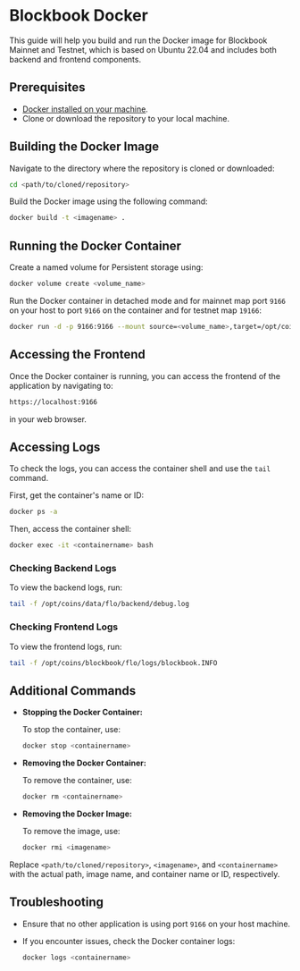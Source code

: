 # Blockbook Docker

This guide will help you build and run the Docker image for Blockbook Mainnet and Testnet, which is based on Ubuntu 22.04 and includes both backend and frontend components.

## Prerequisites

-   [Docker installed on your machine](https://docs.docker.com/engine/install/).
-   Clone or download the repository to your local machine.

## Building the Docker Image

Navigate to the directory where the repository is cloned or downloaded:

```sh
cd <path/to/cloned/repository>
```

Build the Docker image using the following command:

```sh
docker build -t <imagename> .
```

## Running the Docker Container

Create a named volume for Persistent storage using:

```sh
docker volume create <volume_name>
```

Run the Docker container in detached mode and for mainnet map port `9166` on your host to port `9166` on the container and for testnet map `19166`:

```sh
docker run -d -p 9166:9166 --mount source=<volume_name>,target=/opt/coins <imagename>
```

## Accessing the Frontend

Once the Docker container is running, you can access the frontend of the application by navigating to:

```sh
https://localhost:9166
```

in your web browser.

## Accessing Logs

To check the logs, you can access the container shell and use the `tail` command.

First, get the container's name or ID:

```sh
docker ps -a
```

Then, access the container shell:

```sh
docker exec -it <containername> bash
```

### Checking Backend Logs

To view the backend logs, run:

```sh
tail -f /opt/coins/data/flo/backend/debug.log
```

### Checking Frontend Logs

To view the frontend logs, run:

```sh
tail -f /opt/coins/blockbook/flo/logs/blockbook.INFO
```

## Additional Commands

-   **Stopping the Docker Container:**

    To stop the container, use:

    ```sh
    docker stop <containername>
    ```

-   **Removing the Docker Container:**

    To remove the container, use:

    ```sh
    docker rm <containername>
    ```

-   **Removing the Docker Image:**

    To remove the image, use:

    ```sh
    docker rmi <imagename>
    ```

Replace `<path/to/cloned/repository>`, `<imagename>`, and `<containername>` with the actual path, image name, and container name or ID, respectively.

## Troubleshooting

-   Ensure that no other application is using port `9166` on your host machine.
-   If you encounter issues, check the Docker container logs:

    ```sh
    docker logs <containername>
    ```
